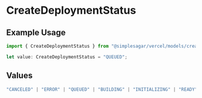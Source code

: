 # CreateDeploymentStatus

## Example Usage

```typescript
import { CreateDeploymentStatus } from "@simplesagar/vercel/models/createdeploymentop.js";

let value: CreateDeploymentStatus = "QUEUED";
```

## Values

```typescript
"CANCELED" | "ERROR" | "QUEUED" | "BUILDING" | "INITIALIZING" | "READY"
```
